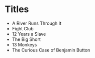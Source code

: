 # Titles

* A River Runs Through It
* Fight Club
* 12 Years a Slave
* The Big Short
* 13 Monkeys
* The Curious Case of Benjamin Button
